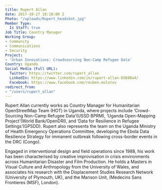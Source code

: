 ```yaml
---
title: Rupert Allan
date: 2017-10-27 18:18:00 Z
Photo: "/uploads/Rupert_headshot.jpg"
Member Type:
  Is Staff: true
Job Title: Country Manager
Working Group:
- Community
- Communications
- Security
Project:
- 'Urban Innovations: Crowdsourcing Non-Camp Refugee Data'
Country: Uganda
Social Media (Full URL):
  Twitter: https://twitter.com/rupert_allan
  LinkedIn: https://www.linkedin.com/in/rupert-allan-03840a4/
  Facebook: https://www.facebook.com/reuben.molotov
redirect_from:
- "/users/rupert_allan"
---
```


Rupert Allan currently works as Country Manager for Humanitarian OpenStreetMap Team (HOT) in Uganda, where projects include ‘Crowd-Sourcing Non-Camp Refugee Data’(USSD BPRM), ‘Uganda Open-Mapping Project’(World Bank/OpenDRI), and ‘Data for Resilience in Refugee Settings’(GPSDD). Rupert also represents the team on the Uganda Ministry of Health Emergency Operations Committee, developing the Ebola Data Resilience Strategy for immanent outbreak following cross-border events in the DRC (Congo).

Engaged in interventional design and field operations since 1988, his work has been characterised by creative improvisation in crisis environments across Humanitarian Disaster and Film Production. He holds a Masters in Visual Culture and Anthropology from the University of Wales, and associates his research with the Displacement Studies Research Network (University of Plymouth, UK), and the Manson Unit, (Medecins Sans Frontieres (MSF), London).